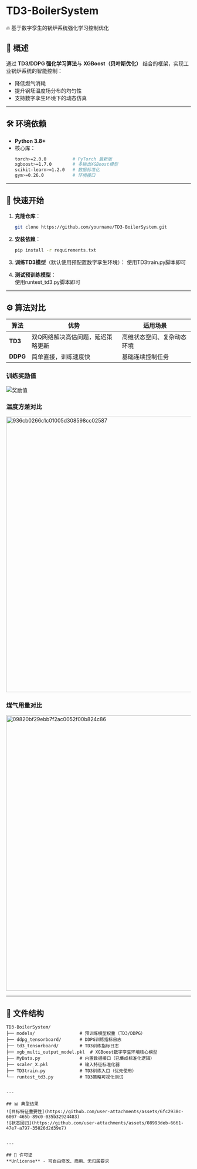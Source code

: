 # TD3-BoilerSystem  
🔥 基于数字孪生的锅炉系统强化学习控制优化

## 📖 概述  
通过 **TD3/DDPG 强化学习算法**与 **XGBoost（贝叶斯优化）** 结合的框架，实现工业锅炉系统的智能控制：  
- 降低燃气消耗  
- 提升钢坯温度场分布的均匀性  
- 支持数字孪生环境下的动态仿真  

---

## 🛠️ 环境依赖  
- **Python 3.8+**  
- 核心库：  
  ```bash
  torch>=2.0.0          # PyTorch 最新版
  xgboost>=1.7.0        # 多输出XGBoost模型
  scikit-learn>=1.2.0   # 数据标准化
  gym>=0.26.0           # 环境接口
  ```

---

## 🚀 快速开始  
1. **克隆仓库**：  
   ```bash  
   git clone https://github.com/yourname/TD3-BoilerSystem.git  
   ```  

2. **安装依赖**：  
   ```bash  
   pip install -r requirements.txt  
   ```  

3. **训练TD3模型**（默认使用预配置数字孪生环境）：
使用TD3train.py脚本即可 

5. **测试预训练模型**：  
使用runtest_td3.py脚本即可

---

## ⚙️ 算法对比  
| 算法 | 优势 | 适用场景 |  
|------|------|----------|  
| **TD3** | 双Q网络解决高估问题，延迟策略更新 | 高维状态空间、复杂动态环境 |  
| **DDPG** | 简单直接，训练速度快 | 基础连续控制任务 |  

### 训练奖励值
![奖励值](https://github.com/user-attachments/assets/6259ec60-11a9-45ff-bd76-f0da509345aa)

### 温度方差对比
<img width="750" alt="936cb0266c1c01005d308598cc02587" src="https://github.com/user-attachments/assets/a75eb827-be21-43bb-a917-9c072ee1ac3c" />

### 煤气用量对比
<img width="750" alt="09820bf29ebb7f2ac0052f00b824c86" src="https://github.com/user-attachments/assets/b44f8ace-1226-4d77-b5e4-28182103d01e" />

---

## 📂 文件结构  
```
TD3-BoilerSystem/
├── models/                 # 预训练模型权重（TD3/DDPG）
├── ddpg_tensorboard/       # DDPG训练指标日志
├── td3_tensorboard/        # TD3训练指标日志
├── xgb_multi_output_model.pkl  # XGBoost数字孪生环境核心模型
├── MyData.py               # 内置数据接口（已集成标准化逻辑）
├── scaler_X.pkl            # 输入特征标准化器
├── TD3train.py             # TD3训练入口（优先使用）
└── runtest_td3.py          # TD3策略可视化测试


---

## 📊 典型结果  
![目标特征重要性](https://github.com/user-attachments/assets/6fc2938c-6007-465b-89c0-035b32924483)
![状态回归](https://github.com/user-attachments/assets/08993deb-6661-47e7-a797-35026d2d39e7)


---

## 📜 许可证  
**Unlicense** - 可自由修改、商用、无归属要求  
```
